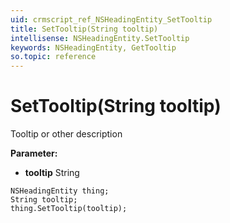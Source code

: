 ```yaml
---
uid: crmscript_ref_NSHeadingEntity_SetTooltip
title: SetTooltip(String tooltip)
intellisense: NSHeadingEntity.SetTooltip
keywords: NSHeadingEntity, GetTooltip
so.topic: reference
---
```


# SetTooltip(String tooltip)

Tooltip or other description

**Parameter:** 
* **tooltip** String

```crmscript
NSHeadingEntity thing;
String tooltip;
thing.SetTooltip(tooltip);
```

